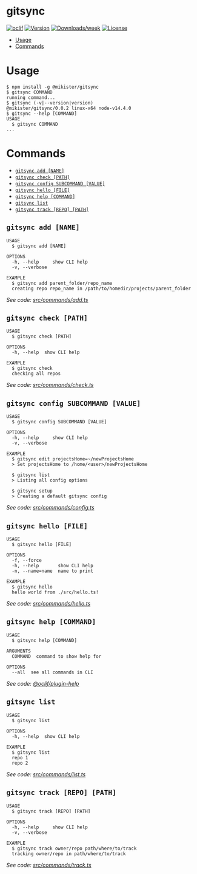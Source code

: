 gitsync
=======



[![oclif](https://img.shields.io/badge/cli-oclif-brightgreen.svg)](https://oclif.io)
[![Version](https://img.shields.io/npm/v/gitsync.svg)](https://npmjs.org/package/@mikister/gitsync)
[![Downloads/week](https://img.shields.io/npm/dw/gitsync.svg)](https://npmjs.org/package/@mikister/gitsync)
[![License](https://img.shields.io/npm/l/gitsync.svg)](https://github.com/mikister/@mikister/gitsync/blob/master/package.json)

<!-- toc -->
* [Usage](#usage)
* [Commands](#commands)
<!-- tocstop -->
# Usage
<!-- usage -->
```sh-session
$ npm install -g @mikister/gitsync
$ gitsync COMMAND
running command...
$ gitsync (-v|--version|version)
@mikister/gitsync/0.0.2 linux-x64 node-v14.4.0
$ gitsync --help [COMMAND]
USAGE
  $ gitsync COMMAND
...
```
<!-- usagestop -->
# Commands
<!-- commands -->
* [`gitsync add [NAME]`](#gitsync-add-name)
* [`gitsync check [PATH]`](#gitsync-check-path)
* [`gitsync config SUBCOMMAND [VALUE]`](#gitsync-config-subcommand-value)
* [`gitsync hello [FILE]`](#gitsync-hello-file)
* [`gitsync help [COMMAND]`](#gitsync-help-command)
* [`gitsync list`](#gitsync-list)
* [`gitsync track [REPO] [PATH]`](#gitsync-track-repo-path)

## `gitsync add [NAME]`

```
USAGE
  $ gitsync add [NAME]

OPTIONS
  -h, --help     show CLI help
  -v, --verbose

EXAMPLE
  $ gitsync add parent_folder/repo_name
  creating repo repo_name in /path/to/homedir/projects/parent_folder
```

_See code: [src/commands/add.ts](https://github.com/mikister/gitsync/blob/v0.0.2/src/commands/add.ts)_

## `gitsync check [PATH]`

```
USAGE
  $ gitsync check [PATH]

OPTIONS
  -h, --help  show CLI help

EXAMPLE
  $ gitsync check
  checking all repos
```

_See code: [src/commands/check.ts](https://github.com/mikister/gitsync/blob/v0.0.2/src/commands/check.ts)_

## `gitsync config SUBCOMMAND [VALUE]`

```
USAGE
  $ gitsync config SUBCOMMAND [VALUE]

OPTIONS
  -h, --help     show CLI help
  -v, --verbose

EXAMPLE
  $ gitsync edit projectsHome=~/newProjectsHome
  > Set projectsHome to /home/<user>/newProjectsHome

  $ gitsync list
  > Listing all config options

  $ gitsync setup
  > Creating a default gitsync config
```

_See code: [src/commands/config.ts](https://github.com/mikister/gitsync/blob/v0.0.2/src/commands/config.ts)_

## `gitsync hello [FILE]`

```
USAGE
  $ gitsync hello [FILE]

OPTIONS
  -f, --force
  -h, --help       show CLI help
  -n, --name=name  name to print

EXAMPLE
  $ gitsync hello
  hello world from ./src/hello.ts!
```

_See code: [src/commands/hello.ts](https://github.com/mikister/gitsync/blob/v0.0.2/src/commands/hello.ts)_

## `gitsync help [COMMAND]`

```
USAGE
  $ gitsync help [COMMAND]

ARGUMENTS
  COMMAND  command to show help for

OPTIONS
  --all  see all commands in CLI
```

_See code: [@oclif/plugin-help](https://github.com/oclif/plugin-help/blob/v3.2.0/src/commands/help.ts)_

## `gitsync list`

```
USAGE
  $ gitsync list

OPTIONS
  -h, --help  show CLI help

EXAMPLE
  $ gitsync list
  repo 1
  repo 2
```

_See code: [src/commands/list.ts](https://github.com/mikister/gitsync/blob/v0.0.2/src/commands/list.ts)_

## `gitsync track [REPO] [PATH]`

```
USAGE
  $ gitsync track [REPO] [PATH]

OPTIONS
  -h, --help     show CLI help
  -v, --verbose

EXAMPLE
  $ gitsync track owner/repo path/where/to/track
  tracking owner/repo in path/where/to/track
```

_See code: [src/commands/track.ts](https://github.com/mikister/gitsync/blob/v0.0.2/src/commands/track.ts)_
<!-- commandsstop -->
